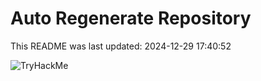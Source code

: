 # Auto Regenerate Repository

This README was last updated: 2024-12-29 17:40:52

 ![TryHackMe](https://tryhackme.com/badge/533634)